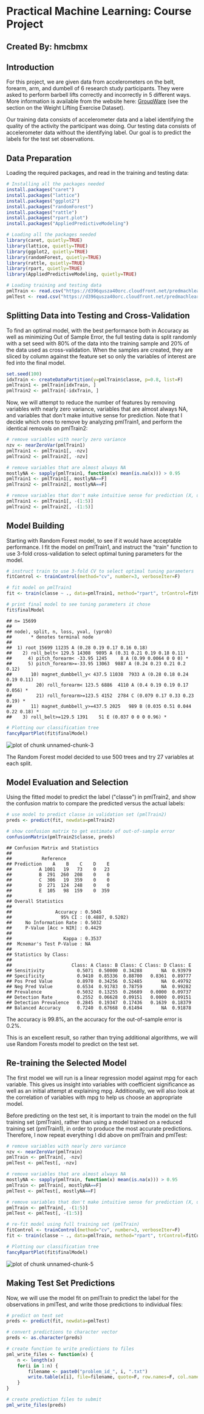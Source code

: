#   Practical Machine Learning: Course Project
##  Created By: hmcbmx

## Introduction
For this project, we are given data from accelerometers on the belt, forearm, arm, and dumbell of 6 research study participants. They were asked to perform barbell lifts correctly and incorrectly in 5 different ways. More information is available from the website here: [GroupWare](http://groupware.les.inf.puc-rio.br/har) (see the section on the Weight Lifting Exercise Dataset). 

Our training data consists of accelerometer data and a label identifying the quality of the activity the participant was doing. Our testing data consists of accelerometer data without the identifying label. Our goal is to predict the labels for the test set observations.


## Data Preparation
Loading the required packages, and read in the training and testing data:


```r
# Installing all the packages needed
install.packages("caret")
install.packages("lattice")
install.packages("ggplot2")
install.packages("randomForest")
install.packages("rattle")
install.packages("rpart.plot")
install.packages("AppliedPredictiveModeling")

# Loading all the packages needed
library(caret, quietly=TRUE)
library(lattice, quietly=TRUE)
library(ggplot2, quietly=TRUE)
library(randomForest, quietly=TRUE)
library(rattle, quietly=TRUE)
library(rpart, quietly=TRUE)
library(AppliedPredictiveModeling, quietly=TRUE)

# Loading training and testing data
pmlTrain <- read.csv("https://d396qusza40orc.cloudfront.net/predmachlearn/pml-training.csv")
pmlTest <- read.csv("https://d396qusza40orc.cloudfront.net/predmachlearn/pml-testing.csv")
```

## Splitting Data into Testing and Cross-Validation
To find an optimal model, with the best performance both in Accuracy as well as minimizing Out of Sample Error, the full testing data is split randomly with a set seed with 80% of the data into the training sample and 20% of the data used as cross-validation. When the samples are created, they are sliced by column against the feature set so only the variables of interest are fed into the final model.



```r
set.seed(100)
idxTrain <- createDataPartition(y=pmlTrain$classe, p=0.8, list=F)
pmlTrain1 <- pmlTrain[idxTrain, ]
pmlTrain2 <- pmlTrain[-idxTrain, ]
```


Now, we will attempt to reduce the number of features by removing variables with nearly zero variance, variables that are almost always NA, and variables that don't make intuitive sense for prediction. Note that I decide which ones to remove by analyzing pmlTrain1, and perform the identical removals on pmlTrain2:



```r
# remove variables with nearly zero variance
nzv <- nearZeroVar(pmlTrain1)
pmlTrain1 <- pmlTrain1[, -nzv]
pmlTrain2 <- pmlTrain2[, -nzv]

# remove variables that are almost always NA
mostlyNA <- sapply(pmlTrain1, function(x) mean(is.na(x))) > 0.95
pmlTrain1 <- pmlTrain1[, mostlyNA==F]
pmlTrain2 <- pmlTrain2[, mostlyNA==F]

# remove variables that don't make intuitive sense for prediction (X, user_name, raw_timestamp_part_1, raw_timestamp_part_2, cvtd_timestamp), which happen to be the first five variables
pmlTrain1 <- pmlTrain1[, -(1:5)]
pmlTrain2 <- pmlTrain2[, -(1:5)]
```


## Model Building

Starting with Random Forest model, to see if it would have acceptable performance. I fit the model on pmlTrain1, and instruct the "train" function to use 3-fold cross-validation to select optimal tuning parameters for the model.



```r
# instruct train to use 3-fold CV to select optimal tuning parameters
fitControl <- trainControl(method="cv", number=3, verboseIter=F)

# fit model on pmlTrain1
fit <- train(classe ~ ., data=pmlTrain1, method="rpart", trControl=fitControl)

# print final model to see tuning parameters it chose
fit$finalModel
```

```
## n= 15699 
## 
## node), split, n, loss, yval, (yprob)
##       * denotes terminal node
## 
##  1) root 15699 11235 A (0.28 0.19 0.17 0.16 0.18)  
##    2) roll_belt< 129.5 14308  9895 A (0.31 0.21 0.19 0.18 0.11)  
##      4) pitch_forearm< -33.95 1245     8 A (0.99 0.0064 0 0 0) *
##      5) pitch_forearm>=-33.95 13063  9887 A (0.24 0.23 0.21 0.2 0.12)  
##       10) magnet_dumbbell_y< 437.5 11038  7933 A (0.28 0.18 0.24 0.19 0.11)  
##         20) roll_forearm< 123.5 6886  4110 A (0.4 0.19 0.19 0.17 0.056) *
##         21) roll_forearm>=123.5 4152  2784 C (0.079 0.17 0.33 0.23 0.19) *
##       11) magnet_dumbbell_y>=437.5 2025   989 B (0.035 0.51 0.044 0.22 0.18) *
##    3) roll_belt>=129.5 1391    51 E (0.037 0 0 0 0.96) *
```

```r
# Plotting our classification tree
fancyRpartPlot(fit$finalModel)
```

![plot of chunk unnamed-chunk-3](figure/unnamed-chunk-3-1.png) 

The Random Forest model decided to use 500 trees and try 27 variables at each split.


## Model Evaluation and Selection

Using the fitted model to predict the label ("classe") in pmlTrain2, and show the confusion matrix to compare the predicted versus the actual labels:



```r
# use model to predict classe in validation set (pmlTrain2)
preds <- predict(fit, newdata=pmlTrain2)

# show confusion matrix to get estimate of out-of-sample error
confusionMatrix(pmlTrain2$classe, preds)
```

```
## Confusion Matrix and Statistics
## 
##           Reference
## Prediction    A    B    C    D    E
##          A 1001   19   73    0   23
##          B  291  260  208    0    0
##          C  306   19  359    0    0
##          D  271  124  248    0    0
##          E  105   98  159    0  359
## 
## Overall Statistics
##                                           
##                Accuracy : 0.5045          
##                  95% CI : (0.4887, 0.5202)
##     No Information Rate : 0.5032          
##     P-Value [Acc > NIR] : 0.4429          
##                                           
##                   Kappa : 0.3537          
##  Mcnemar's Test P-Value : NA              
## 
## Statistics by Class:
## 
##                      Class: A Class: B Class: C Class: D Class: E
## Sensitivity            0.5071  0.50000  0.34288       NA  0.93979
## Specificity            0.9410  0.85336  0.88700   0.8361  0.89777
## Pos Pred Value         0.8970  0.34256  0.52485       NA  0.49792
## Neg Pred Value         0.6534  0.91783  0.78759       NA  0.99282
## Prevalence             0.5032  0.13255  0.26689   0.0000  0.09737
## Detection Rate         0.2552  0.06628  0.09151   0.0000  0.09151
## Detection Prevalence   0.2845  0.19347  0.17436   0.1639  0.18379
## Balanced Accuracy      0.7240  0.67668  0.61494       NA  0.91878
```

The accuracy is 99.8%, an the accuracy for the out-of-sample error is 0.2%.

This is an excellent result, so rather than trying additional algorithms, we will use Random Forests model to predict on the test set.

## Re-training the Selected Model
The first model we will run is a linear regression model against mpg for each variable. This gives us insight into variables with coefficient significance as well as an initial attempt at explaining mpg. Additionally, we will also look at the correlation of variables with mpg to help us choose an appropriate model.

Before predicting on the test set, it is important to train the model on the full training set (pmlTrain), rather than using a model trained on a reduced training set (pmlTrain1), in order to produce the most accurate predictions. Therefore, I now repeat everything I did above on pmlTrain and pmlTest:


```r
# remove variables with nearly zero variance
nzv <- nearZeroVar(pmlTrain)
pmlTrain <- pmlTrain[, -nzv]
pmlTest <- pmlTest[, -nzv]

# remove variables that are almost always NA
mostlyNA <- sapply(pmlTrain, function(x) mean(is.na(x))) > 0.95
pmlTrain <- pmlTrain[, mostlyNA==F]
pmlTest <- pmlTest[, mostlyNA==F]

# remove variables that don't make intuitive sense for prediction (X, user_name, raw_timestamp_part_1, raw_timestamp_part_2, cvtd_timestamp), which happen to be the first five variables
pmlTrain <- pmlTrain[, -(1:5)]
pmlTest <- pmlTest[, -(1:5)]

# re-fit model using full training set (pmlTrain)
fitControl <- trainControl(method="cv", number=3, verboseIter=F)
fit <- train(classe ~ ., data=pmlTrain, method="rpart", trControl=fitControl)

# Plotting our classification tree
fancyRpartPlot(fit$finalModel)
```

![plot of chunk unnamed-chunk-5](figure/unnamed-chunk-5-1.png) 

## Making Test Set Predictions

Now, we will use the model fit on pmlTrain to predict the label for the observations in pmlTest, and write those predictions to individual files:


```r
# predict on test set
preds <- predict(fit, newdata=pmlTest)

# convert predictions to character vector
preds <- as.character(preds)

# create function to write predictions to files
pml_write_files <- function(x) {
    n <- length(x)
    for(i in 1:n) {
        filename <- paste0("problem_id_", i, ".txt")
        write.table(x[i], file=filename, quote=F, row.names=F, col.names=F)
    }
}

# create prediction files to submit
pml_write_files(preds)
```
